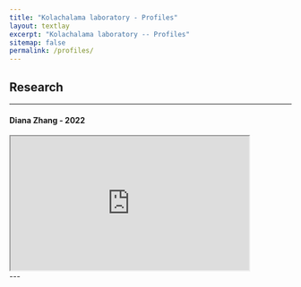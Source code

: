 ```yaml
---
title: "Kolachalama laboratory - Profiles"
layout: textlay
excerpt: "Kolachalama laboratory -- Profiles"
sitemap: false
permalink: /profiles/
---
```


## Research

---
#### Diana Zhang - 2022

<div class="youtube">
  <iframe src="https://youtube.com/embed/oJX8eCiqLao" frameborder="1" width="426px" height="240px" allow="accelerometer; autoplay; encrypted-media; gyroscope; picture-in-picture" allowfullscreen></iframe>
</div>
---
